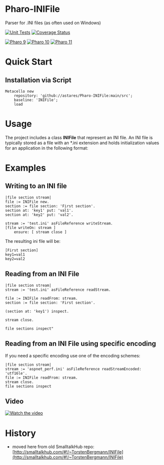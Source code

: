 # Pharo-INIFile
Parser for .INI files (as often used on Windows)

[![Unit Tests](https://github.com/astares/Pharo-INIFile/actions/workflows/unit-tests.yml/badge.svg)](https://github.com/astares/Pharo-INIFile/actions/workflows/unit-tests.yml)
[![Coverage Status](https://codecov.io/github/astares/Pharo-INIFile/coverage.svg?branch=main)](https://codecov.io/gh/astares/Pharo-INIFile/branch/main)


[![Pharo 9](https://img.shields.io/badge/Pharo-9.0-%23aac9ff.svg)](https://pharo.org/download)
[![Pharo 10](https://img.shields.io/badge/Pharo-10-%23aac9ff.svg)](https://pharo.org/download)
[![Pharo 11](https://img.shields.io/badge/Pharo-11-%23aac9ff.svg)](https://pharo.org/download)

# Quick Start

## Installation via Script

```Smalltalk
Metacello new 
	repository: 'github://astares/Pharo-INIFile:main/src';
	baseline: 'INIFile';
	load
```

# Usage
The project includes a class **INIFile** that represent an INI file. An INI file is typically stored
as a file with an *.ini extension and holds initialization values for an application in the following format:

# Examples

## Writing to an INI file
```Smalltalk
|file section stream|
file := INIFile new.
section := file section: 'First section'.
section at: 'key1' put: 'val1'.
section at: 'key2' put: 'val2'.

stream := 'test.ini' asFileReference writeStream.
[file writeOn: stream ] 
    ensure: [ stream close ]
```

The resulting ini file will be:

```
[First section]
key1=val1
key2=val2
```

## Reading from an INI File
```Smalltalk
|file section stream|
stream := 'test.ini' asFileReference readStream.

file := INIFile readFrom: stream.
section := file section: 'First section'.

(section at: 'key1') inspect.

stream close.

file sections inspect"
```
## Reading from an INI File using specific encoding
If you need a specific encoding use one of the encoding schemes:

```Smalltalk
|file section stream|
stream := 'aspnet_perf.ini' asFileReference readStreamEncoded: 'utf16le'.
file := INIFile readFrom: stream.
stream close.
file sections inspect 
```

## Video
[![Watch the video](https://img.youtube.com/vi/Ifqb_vslzTE/hqdefault.jpg)](https://youtu.be/Ifqb_vslzTE)

# History
- moved here from old SmalltalkHub repo: [http://smalltalkhub.com/#!/~TorstenBergmann/INIFile](http://smalltalkhub.com/#!/~TorstenBergmann/INIFile)
